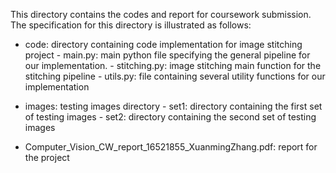 This directory contains the codes and report for coursework submission.
The specification for this directory is illustrated as follows:

  - code: directory containing code implementation for image stitching project
          - main.py: main python file specifying the general pipeline for our
                     implementation.
          - stitching.py: image stitching main function for the stitching pipeline
          - utils.py: file containing several utility functions for our
                      implementation

  - images: testing images directory
            - set1: directory containing the first set of testing images
            - set2: directory containing the second set of testing images

  - Computer_Vision_CW_report_16521855_XuanmingZhang.pdf: report for the project

